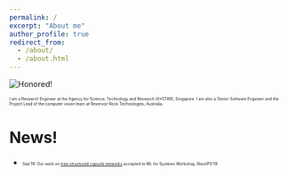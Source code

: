 ```yaml
---
permalink: /
excerpt: "About me"
author_profile: true
redirect_from: 
  - /about/
  - /about.html
---
```


![Honored!](vinojjayasundara.github.io/images/cover.jpg)

<span style="text-align: right; font-size:0.5em;"> I am a Research Engineer at the Agency for Science, Technology and Research (A*STAR), Singapore. I am also a Senior Software Engineer and the Project Lead of the computer vision team at Reservoir Rock Technologies, Australia. </span>

# News!

* <span style="text-align: right; font-size:0.5em;"> Sep'19: Our work on [tree-structured capsule networks](https://arxiv.org/pdf/1910.12306.pdf) accepted to ML for Systems Workshop, NeurIPS'19.</span>

